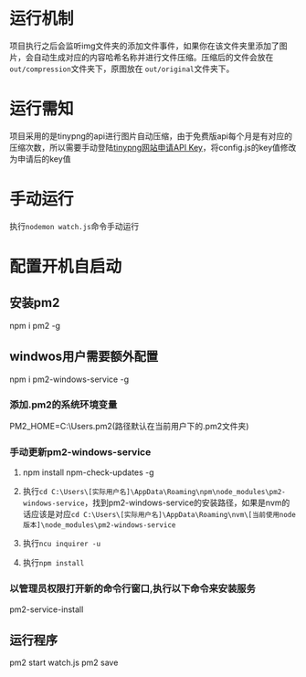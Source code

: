 # 运行机制
项目执行之后会监听img文件夹的添加文件事件，如果你在该文件夹里添加了图片，会自动生成对应的内容哈希名称并进行文件压缩。压缩后的文件会放在 `out/compression`文件夹下，原图放在 `out/original`文件夹下。

# 运行需知
项目采用的是tinypng的api进行图片自动压缩，由于免费版api每个月是有对应的压缩次数，所以需要手动登陆[tinypng网站申请API Key](https://tinypng.com/developers)，将config.js的key值修改为申请后的key值

# 手动运行
执行`nodemon watch.js`命令手动运行


# 配置开机自启动

## 安装pm2
npm i pm2 -g

## windwos用户需要额外配置
npm i pm2-windows-service -g

### 添加.pm2的系统环境变量
PM2_HOME=C:\Users\.pm2(路径默认在当前用户下的.pm2文件夹)

### 手动更新pm2-windows-service
1. npm install npm-check-updates -g

2. 执行`cd C:\Users\[实际用户名]\AppData\Roaming\npm\node_modules\pm2-windows-service`，找到pm2-windows-service的安装路径，如果是nvm的话应该是对应`cd C:\Users\[实际用户名]\AppData\Roaming\nvm\[当前使用node版本]\node_modules\pm2-windows-service`

3. 执行`ncu inquirer -u`

4. 执行`npm install`

### 以管理员权限打开新的命令行窗口,执行以下命令来安装服务
pm2-service-install

## 运行程序
pm2 start watch.js
pm2 save
